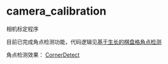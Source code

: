 # camera_calibration
相机标定程序

目前已完成角点检测功能，代码逻辑见[基于生长的棋盘格角点检测](https://github.com/imuncle/imuncle.github.io/issues/113)

角点检测效果：
[CornerDetect](result.jpg)